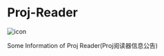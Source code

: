 # Proj-Reader

![icon](https://github.com/yuruxuan/Proj-Reader/icon.png)  

Some Information of Proj Reader(Proj阅读器信息公告)
